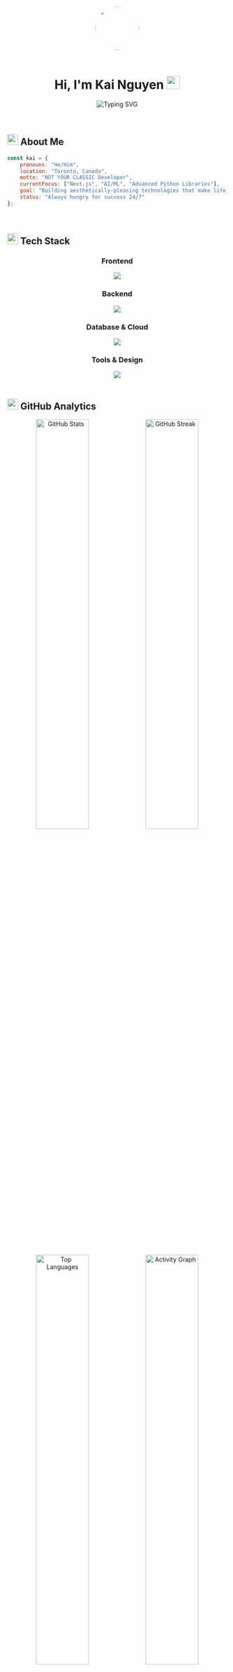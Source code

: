 <div align="center">

<img src="https://notion-avatar.app/api/svg/eyJmYWNlIjo3LCJub3NlIjo0LCJtb3V0aCI6MTAsImV5ZXMiOjEwLCJleWVicm93cyI6NiwiZ2xhc3NlcyI6MiwiaGFpciI6MzksImFjY2Vzc29yaWVzIjowLCJkZXRhaWxzIjowLCJiZWFyZCI6MCwiZmxpcCI6MCwiY29sb3IiOiJyZ2JhKDI1NSwgMCwgMCwgMCkiLCJzaGFwZSI6Im5vbmUifQ==" width="100" style="border-radius: 50%; margin-bottom: 20px;"/>

# Hi, I'm **Kai Nguyen** <img src="https://media.giphy.com/media/hvRJCLFzcasrR4ia7z/giphy.gif" width="30">

<p align="center">
<img src="https://readme-typing-svg.herokuapp.com?font=Fira+Code&size=18&duration=2000&pause=1000&color=6366F1&center=true&vCenter=true&width=500&lines=%22NOT+YOUR+CLASSIC%22+Software+Developer;Based+in+Toronto+%F0%9F%87%A8%F0%9F%87%A6;Building+Aesthetic+Technologies;Always+Hungry+for+Success+24%2F7" alt="Typing SVG" />
</p>

<br>

</div>

## <img src="https://media.giphy.com/media/iY8CRBdQXODJSCERIr/giphy.gif" width="25"> **About Me**

```javascript
const kai = {
    pronouns: "He/Him",
    location: "Toronto, Canada",
    motto: "NOT YOUR CLASSIC Developer",
    currentFocus: ["Next.js", "AI/ML", "Advanced Python Libraries"],
    goal: "Building aesthetically-pleasing technologies that make life easier",
    status: "Always hungry for success 24/7"
};
```

<br>

## <img src="https://media.giphy.com/media/WUlplcMpOCEmTGBtBW/giphy.gif" width="25"> **Tech Stack**

<div align="center">

### **Frontend**
<img src="https://skillicons.dev/icons?i=react,nextjs,typescript,javascript,html,css,tailwind" />

### **Backend**
<img src="https://skillicons.dev/icons?i=nodejs,express,java,python,cs,spring,dotnet" />

### **Database & Cloud**
<img src="https://skillicons.dev/icons?i=postgresql,mongodb,mysql,firebase" />

### **Tools & Design**
<img src="https://skillicons.dev/icons?i=git,docker,linux,figma,photoshop,unity,blender" />

</div>

<br>

## <img src="https://media.giphy.com/media/W5eoZHPpUx9sapR0eu/giphy.gif" width="25"> **GitHub Analytics**

<div align="center">
  
<img width="49%" src="https://github-readme-stats.vercel.app/api?username=haidangve&show_icons=true&theme=tokyonight&hide_border=true&count_private=true&include_all_commits=true&custom_title=Kai's%20GitHub%20Stats" alt="GitHub Stats" />

<img width="49%" src="https://github-readme-streak-stats.herokuapp.com?user=haidangve&theme=tokyonight&hide_border=true&date_format=M%20j%5B%2C%20Y%5D" alt="GitHub Streak" />

<img width="49%" src="https://github-readme-stats.vercel.app/api/top-langs/?username=haidangve&theme=tokyonight&hide_border=true&layout=compact&langs_count=8" alt="Top Languages" />

<img width="49%" src="https://github-readme-activity-graph.vercel.app/graph?username=haidangve&theme=tokyo-night&hide_border=true&area=true" alt="Activity Graph" />

</div>

<br>

## <img src="https://media.giphy.com/media/LnQjpWaON8nhr21vNW/giphy.gif" width="25"> **Connect With Me**

<div align="center">

[![LinkedIn](https://img.shields.io/badge/LinkedIn-0077B5?style=for-the-badge&logo=linkedin&logoColor=white)](https://linkedin.com/in/kai-nguyen09)
[![Instagram](https://img.shields.io/badge/Instagram-E4405F?style=for-the-badge&logo=instagram&logoColor=white)](https://instagram.com/nvdh_ai)
[![Gmail](https://img.shields.io/badge/Gmail-D14836?style=for-the-badge&logo=gmail&logoColor=white)](mailto:duchai.nv0909@gmail.com)
[![GitHub](https://img.shields.io/badge/GitHub-100000?style=for-the-badge&logo=github&logoColor=white)](https://github.com/haidangve)

</div>

<br>

## <img src="https://media.giphy.com/media/KDDpcKigbfFpnejZs6/giphy.gif" width="25"> **Quote**

<div align="center">

> *"The best way to predict the future is to create it."*
> 
> **— Peter Drucker**

</div>

<br>

---

<div align="center">

<img src="https://komarev.com/ghpvc/?username=haidangve&label=Profile%20views&color=6366f1&style=for-the-badge" alt="Profile views" />

<br><br>

<img src="https://media.giphy.com/media/3oKIPnAiaMCws8nOsE/giphy.gif" width="50">

**Thanks for visiting! Let's connect and build something amazing together!** <img src="https://media.giphy.com/media/7j2hfyeVcDtf2/giphy.gif" width="20">

</div>
